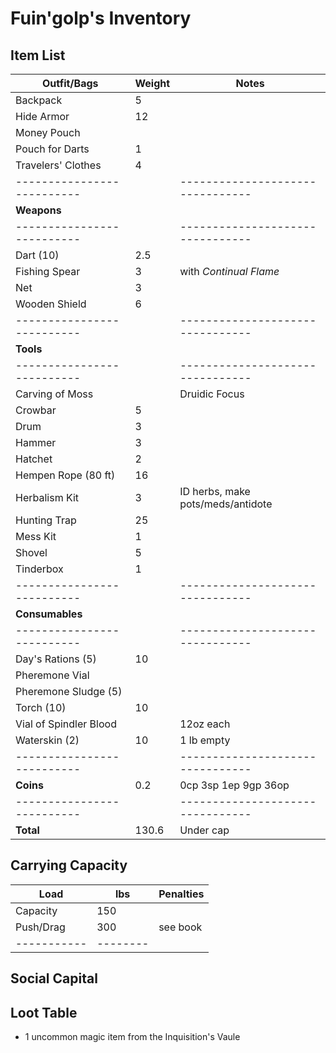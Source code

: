 # Fuin'golp's Inventory
## Item List
| **Outfit/Bags**          | Weight | Notes
|--------------------------|--------|--------------------------------
| Backpack                 |   5    |
| Hide Armor               |  12    |
| Money Pouch              |        |
| Pouch for Darts          |   1    |
| Travelers' Clothes       |   4    |
|--------------------------|        |--------------------------------
| **Weapons**              |        |
|--------------------------|        |--------------------------------
| Dart (10)                |   2.5  |
| Fishing Spear            |   3    | with *Continual Flame*
| Net                      |   3    |
| Wooden Shield            |   6    |
|--------------------------|        |--------------------------------
| **Tools**                |        |
|--------------------------|        |--------------------------------
| Carving of Moss          |        | Druidic Focus
| Crowbar                  |   5    |
| Drum                     |   3    |
| Hammer                   |   3    |
| Hatchet                  |   2    |
| Hempen Rope (80 ft)      |  16    |
| Herbalism Kit            |   3    | ID herbs, make pots/meds/antidote
| Hunting Trap             |  25    |
| Mess Kit                 |   1    |
| Shovel                   |   5    |
| Tinderbox                |   1    |
|--------------------------|        |--------------------------------
| **Consumables**          |        |
|--------------------------|        |--------------------------------
| Day's Rations (5)        |  10    |
| Pheremone Vial           |        |
| Pheremone Sludge (5)     |        |
| Torch (10)               |  10    |
| Vial of Spindler Blood   |        | 12oz each
| Waterskin (2)            |  10    | 1 lb empty
|--------------------------|        |--------------------------------
| **Coins**                |   0.2  | 0cp 3sp 1ep 9gp 36op
|--------------------------|        |--------------------------------
| **Total**                | 130.6  | Under cap

## Carrying Capacity
| Load      | lbs    | Penalties
|-----------|--------|------------
| Capacity  | 150    |
| Push/Drag | 300    | see book
|-----------|--------|

## Social Capital


## Loot Table
- 1 uncommon magic item from the Inquisition's Vaule
